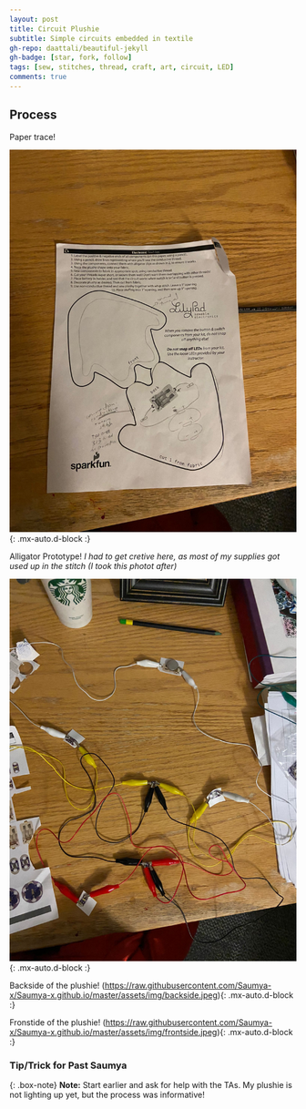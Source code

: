 ```yaml
---
layout: post
title: Circuit Plushie
subtitle: Simple circuits embedded in textile
gh-repo: daattali/beautiful-jekyll
gh-badge: [star, fork, follow]
tags: [sew, stitches, thread, craft, art, circuit, LED]
comments: true
---
```



## **Process**

Paper trace!

![A paper trace of the prototype](https://raw.githubusercontent.com/Saumya-x/Saumya-x.github.io/master/assets/img/papertrace.jpeg){: .mx-auto.d-block :}

Alligator Prototype!
*I had to get cretive here, as most of my supplies got used up in the stitch (I took this photot after)*

![Creative alligator prototype!](https://raw.githubusercontent.com/Saumya-x/Saumya-x.github.io/master/assets/img/alligator.jpeg){: .mx-auto.d-block :}

Backside of the plushie!
(https://raw.githubusercontent.com/Saumya-x/Saumya-x.github.io/master/assets/img/backside.jpeg){: .mx-auto.d-block :}

Fronstide of the plushie!
(https://raw.githubusercontent.com/Saumya-x/Saumya-x.github.io/master/assets/img/frontside.jpeg){: .mx-auto.d-block :}


### Tip/Trick for Past Saumya

{: .box-note}
**Note:** Start earlier and ask for help with the TAs. My plushie is not lighting up yet, but the process was informative!

